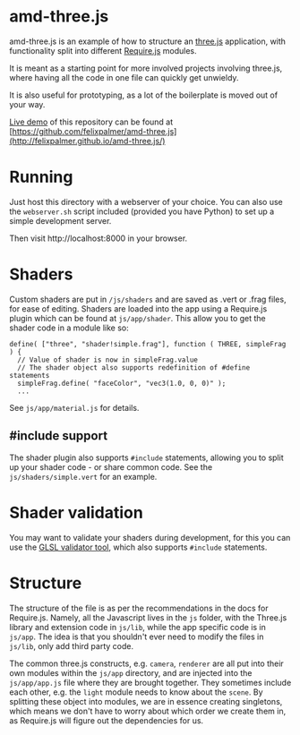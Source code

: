 amd-three.js 
============

amd-three.js is an example of how to structure an [three.js](http://threejs.org/) application, with functionality split into different [Require.js](http://requirejs.org/) modules.

It is meant as a starting point for more involved projects involving three.js, where having all the code in one file can quickly get unwieldy.

It is also useful for prototyping, as a lot of the boilerplate is moved out of your way.

[Live demo](http://felixpalmer.github.io/amd-three.js/) of this repository can be found at [https://github.com/felixpalmer/amd-three.js](http://felixpalmer.github.io/amd-three.js/)

Running
=======

Just host this directory with a webserver of your choice. You can also use the `webserver.sh` script included (provided you have Python) to set up a simple development server.

Then visit http://localhost:8000 in your browser.

Shaders
=======

Custom shaders are put in `/js/shaders` and are saved as .vert or .frag files, for ease of editing. Shaders are loaded into the app using a Require.js plugin which can be found at `js/app/shader`. This allow you to get the shader code in a module like so:


    define( ["three", "shader!simple.frag"], function ( THREE, simpleFrag ) {
      // Value of shader is now in simpleFrag.value
      // The shader object also supports redefinition of #define statements
      simpleFrag.define( "faceColor", "vec3(1.0, 0, 0)" );
      ...

See `js/app/material.js` for details.

#include support
----------------

The shader plugin also supports `#include` statements, allowing you to split up your shader code - or share common code. See the `js/shaders/simple.vert` for an example.

Shader validation
=================

You may want to validate your shaders during development, for this you can use the [GLSL validator tool](https://github.com/felixpalmer/glsl-validator), which also supports `#include` statements.

Structure
=========

The structure of the file is as per the recommendations in the docs for Require.js. Namely, all the Javascript lives in the `js` folder, with the Three.js library and extension code in `js/lib`, while the app specific code is in `js/app`. The idea is that you shouldn't ever need to modify the files in `js/lib`, only add third party code.

The common three.js constructs, e.g. `camera`, `renderer` are all put into their own modules within the `js/app` directory, and are injected into the `js/app/app.js` file where they are brought together. They sometimes include each other, e.g. the `light` module needs to know about the `scene`. By splitting these object into modules, we are in essence creating singletons, which means we don't have to worry about which order we create them in, as Require.js will figure out the dependencies for us.

